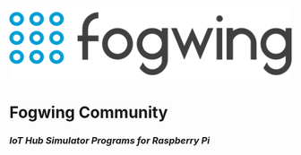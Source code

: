 ![Fogwing Logo](/images/logos/fogwingcolor.png)
# **Fogwing Community**

### *IoT Hub Simulator Programs for Raspberry Pi*
